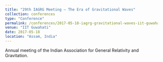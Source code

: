 ```yaml
---
title: "29th IAGRG Meeting – The Era of Gravitational Waves"
collection: conferences
type: "Conference"
permalink: /conferences/2017-05-18-iagrg-gravitational-waves-iit-guwahati
venue: "IIT Guwahati"
date: 2017-05-18
location: "Assam, India"
---
```


Annual meeting of the Indian Association for General Relativity and Gravitation.

